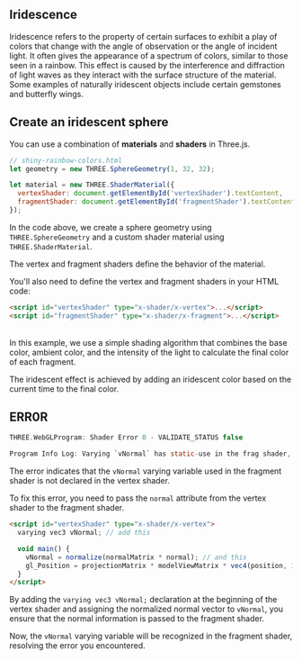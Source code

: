 ## Iridescence

Iridescence refers to the property of certain surfaces to exhibit a play of colors that change with the angle of observation or the angle of incident light. It often gives the appearance of a spectrum of colors, similar to those seen in a rainbow. This effect is caused by the interference and diffraction of light waves as they interact with the surface structure of the material. Some examples of naturally iridescent objects include certain gemstones and butterfly wings.

## Create an iridescent sphere

You can use a combination of **materials** and **shaders** in Three.js.

```javascript
// shiny-rainbow-colors.html
let geometry = new THREE.SphereGeometry(1, 32, 32);

let material = new THREE.ShaderMaterial({
  vertexShader: document.getElementById('vertexShader').textContent,
  fragmentShader: document.getElementById('fragmentShader').textContent
});
```

In the code above, we create a sphere geometry using `THREE.SphereGeometry` and a custom shader material using `THREE.ShaderMaterial`.

The vertex and fragment shaders define the behavior of the material.

You'll also need to define the vertex and fragment shaders in your HTML code:

```html
<script id="vertexShader" type="x-shader/x-vertex">...</script>
<script id="fragmentShader" type="x-shader/x-fragment">...</script>
```

<br>
In this example, we use a simple shading algorithm that combines the base color, ambient color, and the intensity of the light to calculate the final color of each fragment.

The iridescent effect is achieved by adding an iridescent color based on the current time to the final color.

## ERR0R

```c
THREE.WebGLProgram: Shader Error 0 - VALIDATE_STATUS false

Program Info Log: Varying `vNormal` has static-use in the frag shader, but is undeclared in the vert shader.
```

The error indicates that the `vNormal` varying variable used in the fragment shader is not declared in the vertex shader.

To fix this error, you need to pass the `normal` attribute from the vertex shader to the fragment shader.

```html
<script id="vertexShader" type="x-shader/x-vertex">
  varying vec3 vNormal; // add this

  void main() {
    vNormal = normalize(normalMatrix * normal); // and this
    gl_Position = projectionMatrix * modelViewMatrix * vec4(position, 1.0);
  }
</script>
```

By adding the `varying vec3 vNormal;` declaration at the beginning of the vertex shader and assigning the normalized normal vector to `vNormal`, you ensure that the normal information is passed to the fragment shader.

Now, the `vNormal` varying variable will be recognized in the fragment shader, resolving the error you encountered.

<br>
